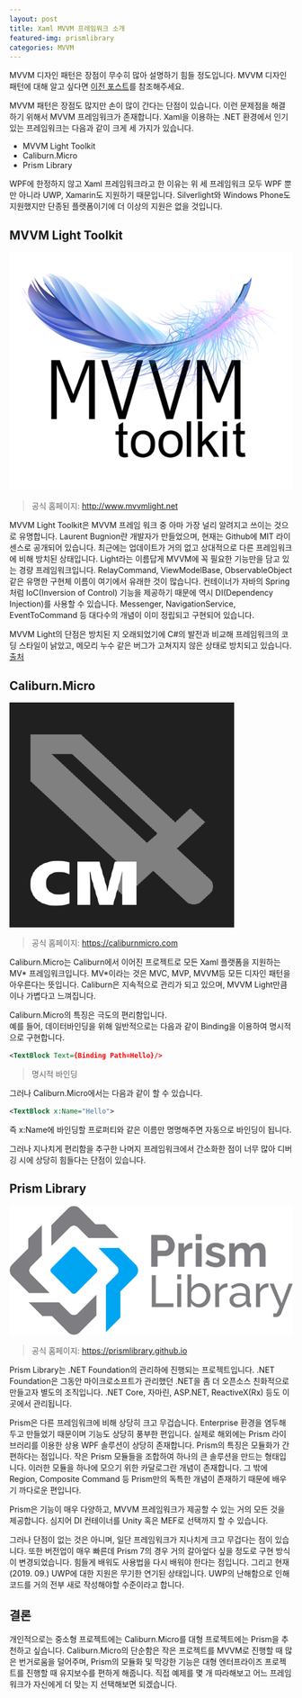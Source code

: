 ```yaml
---
layout: post
title: Xaml MVVM 프레임워크 소개
featured-img: prismlibrary
categories: MVVM
---
```


MVVM 디자인 패턴은 장점이 무수히 많아 설명하기 힘들 정도입니다. MVVM 디자인 패턴에 대해 알고 싶다면 [이전 포스트](https://kayuse88.github.io/mvvm-pattern)를 참조해주세요.

MVVM 패턴은 장점도 많지만 손이 많이 간다는 단점이 있습니다. 이런 문제점을 해결하기 위해서 MVVM 프레임워크가 존재합니다. Xaml을 이용하는 .NET 환경에서 인기 있는 프레임워크는 다음과 같이 크게 세 가지가 있습니다.

* MVVM Light Toolkit
* Caliburn.Micro
* Prism Library

WPF에 한정하지 않고 Xaml 프레임워크라고 한 이유는 위 세 프레임워크 모두 WPF 뿐만 아니라 UWP, Xamarin도 지원하기 때문입니다. Silverlight와 Windows Phone도 지원했지만 단종된 플랫폼이기에 더 이상의 지원은 없을 것입니다.

## MVVM Light Toolkit

![MVVMLight](/assets/img/posts/mvvm-framework/mvvmlight.png)
> 공식 홈페이지: <http://www.mvvmlight.net>

MVVM Light Toolkit은 MVVM 프레임 워크 중 아마 가장 널리 알려지고 쓰이는 것으로 유명합니다. Laurent Bugnion란 개발자가 만들었으며, 현재는 Github에 MIT 라이센스로 공개되어 있습니다. 최근에는 업데이트가 거의 없고 상대적으로 다른 프레임워크에 비해 방치된 상태입니다. Light라는 이름답게 MVVM에 꼭 필요한 기능만을 담고 있는 경량 프레임워크입니다. RelayCommand, ViewModelBase, ObservableObject 같은 유명한 구현체 이름이 여기에서 유래한 것이 많습니다. 컨테이너가 자바의 Spring처럼 IoC(Inversion of Control) 기능을 제공하기 때문에 역시 DI(Dependency Injection)를 사용할 수 있습니다. Messenger, NavigationService, EventToCommand 등 대다수의 개념이 이미 정립되고 구현되어 있습니다.

MVVM Light의 단점은 방치된 지 오래되었기에 C#의 발전과 비교해 프레임워크의 코딩 스타일이 낡았고, 메모리 누수 같은 버그가 고쳐지지 않은 상태로 방치되고 있습니다.[출처](https://mikaelkoskinen.net/post/wp7-mvvmlight-eventtocommand-leaking-memory)

## Caliburn.Micro

![Caliburn](/assets/img/posts/mvvm-framework/caliburnmicro.png)
> 공식 홈페이지: <https://caliburnmicro.com>

Caliburn.Micro는 Caliburn에서 이어진 프로젝트로 모든 Xaml 플랫폼을 지원하는 MV* 프레임워크입니다. MV*이라는 것은 MVC, MVP, MVVM등 모든 디자인 패턴을 아우른다는 뜻입니다. Caliburn은 지속적으로 관리가 되고 있으며, MVVM Light만큼이나 가볍다고 느껴집니다.

Caliburn.Micro의 특징은 극도의 편리함입니다.  
예를 들어, 데이터바인딩을 위해 일반적으로는 다음과 같이 Binding을 이용하여 명시적으로 구현합니다.

```xml
<TextBlock Text={Binding Path=Hello}/>
```

> 명시적 바인딩

그러나 Caliburn.Micro에서는 다음과 같이 할 수 있습니다.

```xml
<TextBlock x:Name="Hello">
```

즉 x:Name에 바인딩할 프로퍼티와 같은 이름만 명명해주면 자동으로 바인딩이 됩니다.

그러나 지나치게 편리함을 추구한 나머지 프레임워크에서 간소화한 점이 너무 많아 디버깅 시에 상당히 힘들다는 단점이 있습니다.

## Prism Library

![MVVMLight](/assets/img/posts/mvvm-framework/prismlibrary.png)
> 공식 홈페이지: <https://prismlibrary.github.io>

Prism Library는 .NET Foundation의 관리하에 진행되는 프로젝트입니다. .NET Foundation은 그동안 마이크로소프트가 관리했던 .NET을 좀 더 오픈소스 친화적으로 만들고자 별도의 조직입니다. .NET Core, 자마린, ASP.NET, ReactiveX(Rx) 등도 이 곳에서 관리됩니다.

Prism은 다른 프레임워크에 비해 상당히 크고 무겁습니다. Enterprise 환경을 염두해 두고 만들었기 때문이며 기능도 상당히 풍부한 편입니다. 실제로 해외에는 Prism 라이브러리를 이용한 상용 WPF 솔루션이 상당히 존재합니다. Prism의 특징은 모듈화가 간편하다는 점입니다. 작은 Prism 모듈들을 조합하여 하나의 큰 솔루션을 만드는 형태입니다. 이러한 모듈을 하나에 모으기 위한 카달로그란 개념이 존재합니다. 그 밖에 Region, Composite Command 등 Prism만의 독특한 개념이 존재하기 때문에 배우기 까다로운 편입니다.

Prism은 기능이 매우 다양하고, MVVM 프레임워크가 제공할 수 있는 거의 모든 것을 제공합니다. 심지어 DI 컨테이너를 Unity 혹은 MEF로 선택까지 할 수 있습니다.

그러나 단점이 없는 것은 아니며, 일단 프레임워크가 지나치게 크고 무겁다는 점이 있습니다. 또한 버전업이 매우 빠른데 Prism 7의 경우 거의 갈아엎다 싶을 정도로 구현 방식이 변경되었습니다. 힘들게 배워도 사용법을 다시 배워야 한다는 점입니다. 그리고 현재(2019. 09.) UWP에 대한 지원은 무기한 연기된 상태입니다. UWP의 난해함으로 인해 코드를 거의 전부 새로 작성해야할 수준이라고 합니다.

## 결론

개인적으로는 중소형 프로젝트에는 Caliburn.Micro를 대형 프로젝트에는 Prism을 추천하고 싶습니다. Caliburn.Micro의 단순함은 작은 프로젝트를 MVVM로 진행할 때 많은 번거로움을 덜어주며, Prism의 모듈화 및 막강한 기능은 대형 엔터프라이즈 프로젝트를 진행할 때 유지보수를 편하게 해줍니다. 직접 예제를 몇 개 따라해보고 어느 프레임워크가 자신에게 더 맞는 지 선택해보면 되겠습니다.
